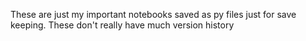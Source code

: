 These are just my important notebooks saved as py files just for save keeping. These don't really have much version history
